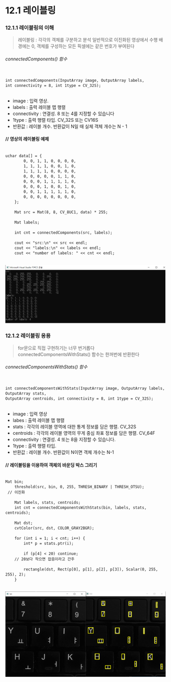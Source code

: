 12.1 레이블링
=============
### 12.1.1 레이블링의 이해
> 레이블링 : 각각의 객체를 구분하고 분석
> 일반적으로 이진화된 영상에서 수행
> 배경에는 0, 객체를 구성하는 모든 픽셀에는 같은 번호가 부여된다

###### connectedComponents() 함수
<pre>
<code>
int connectedComponents(InputArray image, OutputArray labels,
int connectivity = 8, int 1type = CV_32S);
</code>
</pre>
* image : 입력 영상.
* labels : 출력 레이블 맵 행렬
* connectivity : 연결성. 8 또는 4를 지정할 수 있습니다
* 1type : 출력 행렬 타입. CV_32S 또는 CV16S
* 반환값 : 레이블 개수. 반환값이 N일 때 실체 객체 개수는 N - 1

#### // 영상의 레이블링 예제
<pre>
<code>
uchar data[] = {
		0, 0, 1, 1, 0, 0, 0, 0,
		1, 1, 1, 1, 0, 0, 1, 0,
		1, 1, 1, 1, 0, 0, 0, 0,
		0, 0, 0, 0, 0, 1, 1, 0,
		0, 0, 0, 1, 1, 1, 1, 0,
		0, 0, 0, 1, 0, 0, 1, 0,
		0, 0, 1, 1, 1, 1, 1, 0,
		0, 0, 0, 0, 0, 0, 0, 0,
	};

	Mat src = Mat(8, 8, CV_8UC1, data) * 255;

	Mat labels;

	int cnt = connectedComponents(src, labels);

	cout << "src:\n" << src << endl;
	cout << "labels:\n" << labels << endl;
	cout << "number of labels: " << cnt << endl;
</code>
</pre>
![Alt text](https://github.com/kvmii/opencv/blob/main/labeling&contour/basic%20labeling.png?raw=true)

### 12.1.2 레이블링 응용
> for문으로 직접 구현하기는 너무 번거롭다
> connectedComponentsWithStats() 함수는 한꺼번에 반환한다

###### connectedComponentsWithStats() 함수
<pre>
<code>
int connectedComponentsWithStats(InputArray image, OutputArray labels, OutputArray stats,
OutputArray centroids, int connectivity = 8, int 1type = CV_32S);
</code>
</pre>
* image : 입력 영상
* labes : 출력 레이블 맵 행렬
* stats : 각각의 레이블 영역에 대한 통계 정보를 담은 행렬. CV_32S
* centroids : 각각의 레이블 영역의 무게 중심 좌표 정보를 담은 행렬. CV_64F
* connectivity : 연결성. 4 또는 8을 지정할 수 있습니다.
* 1type : 출력 행렬 타입.
* 반환값 : 레이블 개수. 반환값이 N이면 객체 개수는 N-1

#### // 레이블링을 이용하여 객체의 바운딩 박스 그리기
<pre>
<code>
Mat bin;
	threshold(src, bin, 0, 255, THRESH_BINARY | THRESH_OTSU);
 // 이진화

	Mat labels, stats, centroids;
	int cnt = connectedComponentsWithStats(bin, labels, stats, centroids);

	Mat dst;
	cvtColor(src, dst, COLOR_GRAY2BGR);

	for (int i = 1; i < cnt; i++) {
		int* p = stats.ptr<int>(i);

		if (p[4] < 20) continue;
    // 20보다 작으면 잡음이라고 간주

		rectangle(dst, Rect(p[0], p[1], p[2], p[3]), Scalar(0, 255, 255), 2);
	}
</code>
</pre>
![Alt text](https://github.com/kvmii/opencv/blob/main/labeling&contour/stats.png?raw=true)
